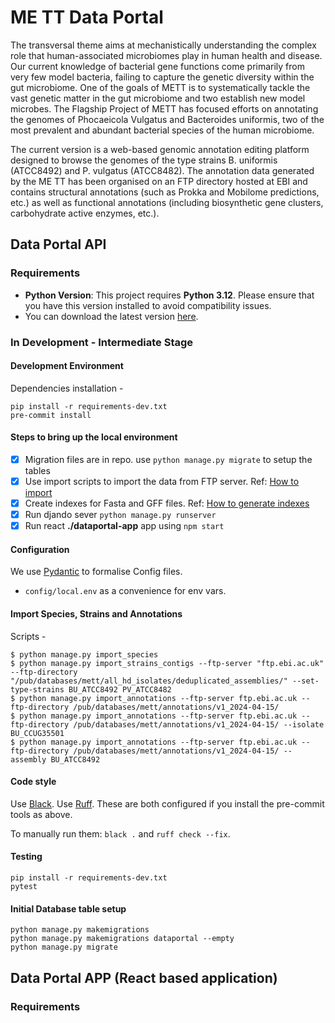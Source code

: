 # ME TT Data Portal

The transversal theme aims at mechanistically understanding the complex role that human-associated microbiomes play in
human health and disease. Our current knowledge of bacterial gene functions come primarily from very few model bacteria,
failing to capture the genetic diversity within the gut microbiome. One of the goals of METT is to systematically tackle
the vast genetic matter in the gut microbiome and two establish new model microbes. The Flagship Project of METT has
focused efforts on annotating the genomes of Phocaeicola Vulgatus and Bacteroides uniformis, two of the most prevalent
and abundant bacterial species of the human microbiome.

The current version is a web-based genomic annotation editing platform designed to browse the genomes of the type
strains B. uniformis (ATCC8492) and P. vulgatus (ATCC8482). The annotation data generated by the ME TT has been
organised on an FTP directory hosted at EBI and contains structural annotations (such as Prokka and Mobilome
predictions, etc.) as well as functional annotations (including biosynthetic gene clusters, carbohydrate active enzymes,
etc.).

## Data Portal API

### Requirements

- **Python Version**: This project requires **Python 3.12**. Please ensure that you have this version installed to avoid
  compatibility issues.
- You can download the latest version [here](https://www.python.org/downloads/).

### In Development - Intermediate Stage

#### Development Environment

Dependencies installation -

```shell
pip install -r requirements-dev.txt
pre-commit install
```

#### Steps to bring up the local environment

- [X] Migration files are in repo. use ```python manage.py migrate``` to setup the tables
- [X] Use import scripts to import the data from FTP server.
  Ref: [How to import](data-generators/import-scripts/README.md)
- [X] Create indexes for Fasta and GFF files.
  Ref: [How to generate indexes](data-generators/index-scripts/README.md)
- [X] Run djando sever ```python manage.py runserver```
- [X] Run react **./dataportal-app** app using ```npm start```

#### Configuration

We use [Pydantic](https://pydantic-docs.helpmanual.io/) to formalise Config files.

- `config/local.env` as a convenience for env vars.

#### Import Species, Strains and Annotations

Scripts -

```shell
$ python manage.py import_species
$ python manage.py import_strains_contigs --ftp-server "ftp.ebi.ac.uk" --ftp-directory "/pub/databases/mett/all_hd_isolates/deduplicated_assemblies/" --set-type-strains BU_ATCC8492 PV_ATCC8482
$ python manage.py import_annotations --ftp-server ftp.ebi.ac.uk --ftp-directory /pub/databases/mett/annotations/v1_2024-04-15/ 
$ python manage.py import_annotations --ftp-server ftp.ebi.ac.uk --ftp-directory /pub/databases/mett/annotations/v1_2024-04-15/ --isolate BU_CCUG35501
$ python manage.py import_annotations --ftp-server ftp.ebi.ac.uk --ftp-directory /pub/databases/mett/annotations/v1_2024-04-15/ --assembly BU_ATCC8492

```

#### Code style

Use [Black](https://black.readthedocs.io/en/stable/).
Use [Ruff](https://docs.astral.sh/ruff/installation/).
These are both configured if you install the pre-commit tools as above.

To manually run them:
`black .` and `ruff check --fix`.

#### Testing

```shell
pip install -r requirements-dev.txt
pytest
```

#### Initial Database table setup

```shell
python manage.py makemigrations
python manage.py makemigrations dataportal --empty
python manage.py migrate
```

## Data Portal APP (React based application)

### Requirements
